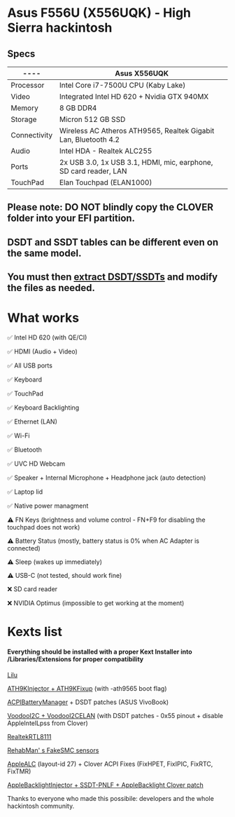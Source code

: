 # Asus F556U (X556UQK) - High Sierra hackintosh

## Specs


---- | Asus X556UQK
------------ | -------------
Processor |	Intel Core i7-7500U CPU (Kaby Lake)
Video |	Integrated Intel HD 620 + Nvidia GTX 940MX
Memory |	8 GB DDR4
Storage |	Micron 512 GB SSD
Connectivity |	Wireless AC Atheros ATH9565, Realtek Gigabit Lan, Bluetooth 4.2
Audio | Intel HDA - Realtek ALC255
Ports | 2x USB 3.0, 1x USB 3.1, HDMI, mic, earphone, SD card reader, LAN
TouchPad | Elan Touchpad (ELAN1000)

## Please note: DO NOT blindly copy the CLOVER folder into your EFI partition. 

## DSDT and SSDT tables can be different even on the same model.

## You must then [extract DSDT/SSDTs](https://www.tonymacx86.com/threads/guide-patching-laptop-dsdt-ssdts.152573/) and modify the files as needed.

# What works
  
✅ Intel HD 620 (with QE/CI)

✅ HDMI (Audio + Video)

✅ All USB ports

✅ Keyboard

✅ TouchPad

✅ Keyboard Backlighting

✅ Ethernet (LAN)

✅ Wi-Fi

✅ Bluetooth

✅ UVC HD Webcam

✅ Speaker + Internal Microphone + Headphone jack (auto detection)

✅ Laptop lid

✅ Native power managment

⚠️ FN Keys (brightness and volume control - FN+F9 for disabling the touchpad does not work)

⚠️ Battery Status (mostly, battery status is 0% when AC Adapter is connected)

⚠️ Sleep (wakes up immediately)

⚠️ USB-C (not tested, should work fine)

❌ SD card reader

❌ NVIDIA Optimus (impossible to get working at the moment)


# Kexts list

#### Everything should be installed with a proper Kext Installer into /Libraries/Extensions for proper compatibility

[Lilu](https://github.com/acidanthera/Lilu)

[ATH9KInjector + ATH9KFixup](https://github.com/black-dragon74/ATH9KFixup) (with -ath9565 boot flag)

[ACPIBatteryManager](https://bitbucket.org/RehabMan/os-x-acpi-battery-driver/downloads/) + DSDT patches (ASUS VivoBook)

[VoodooI2C + VoodooI2CELAN](https://github.com/alexandred/VoodooI2C) (with DSDT patches - 0x55 pinout + disable AppleIntelLpss from Clover)

[RealtekRTL8111](https://github.com/Mieze/RTL8111_driver_for_OS_X)

[RehabMan' s FakeSMC sensors](https://bitbucket.org/RehabMan/os-x-fakesmc-kozlek/downloads/)

[AppleALC](https://github.com/acidanthera/AppleALC) (layout-id 27) + Clover ACPI Fixes (FixHPET, FixIPIC, FixRTC, FixTMR)

[AppleBacklightInjector + SSDT-PNLF + AppleBacklight Clover
patch](https://www.tonymacx86.com/threads/guide-laptop-backlight-control-using-applebacklightinjector-kext.218222/)

Thanks to everyone who made this possibile: developers and the whole hackintosh community.
